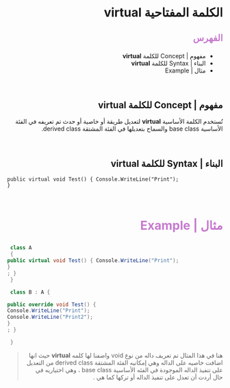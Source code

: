 <div dir=rtl>

#  الكلمة المفتاحية **virtual**  

##  <p style="color: #c67ace">الفهرس </p>

  * مفهوم | Concept   للكلمة **virtual** 
  *  البناء | Syntax  للكلمة **virtual** 
  * مثال | Example  

 
 &nbsp;


  ## مفهوم | Concept   للكلمة **virtual** 
تُستخدم الكلمة الأساسية **virtual** لتعديل طريقة أو خاصية أو حدث تم تعريفه في الفئة الأساسية base class    والسماح بتعديلها في الفئة المشتقة  derived class. 


 &nbsp;

## البناء | Syntax  للكلمة **virtual** 

<div dir= ltr>

```
public virtual void Test() { Console.WriteLine("Print"); 
}

```
</div>

>    

  &nbsp;


# <p style="color: #c67ace">مثال | Example </p>  

<div dir= ltr>

```C#
 class A
 {
public virtual void Test() { Console.WriteLine("Print"); 
}
; }
 }

 class B : A {

public override void Test() { 
Console.WriteLine("Print"); 
Console.WriteLine("Print2"); 
}
; }

 }


```

 </div>

> هنا في هذا المثال تم تعريف داله من نوع void   واضفنا لها كلمه **virtual** حيث انها اضافت خاصيه على الداله وهي إمكانيه  الفئة المشتقة  derived class من التعديل على تنفيذ الداله الموجودة في الفئه الأساسية base class  ، وهي اختياريه في حال أردت أن تعدل على تنفيذ الداله أو تركها كما هي .

</div>


